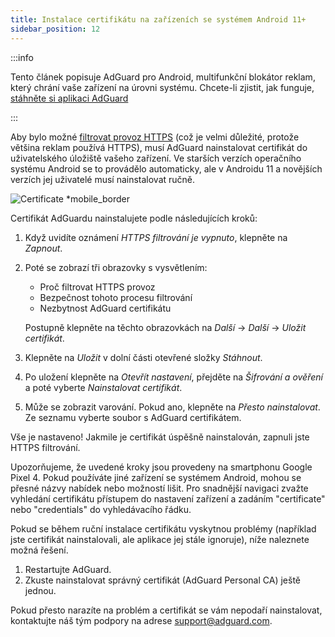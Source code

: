 ```yaml
---
title: Instalace certifikátu na zařízeních se systémem Android 11+
sidebar_position: 12
---
```


:::info

Tento článek popisuje AdGuard pro Android, multifunkční blokátor reklam, který chrání vaše zařízení na úrovni systému. Chcete-li zjistit, jak funguje, [stáhněte si aplikaci AdGuard](https://agrd.io/download-kb-adblock)

:::

Aby bylo možné [filtrovat provoz HTTPS](/general/https-filtering/what-is-https-filtering.md) (což je velmi důležité, protože většina reklam používá HTTPS), musí AdGuard nainstalovat certifikát do uživatelského úložiště vašeho zařízení. Ve starších verzích operačního systému Android se to provádělo automaticky, ale v Androidu 11 a novějších verzích jej uživatelé musí nainstalovat ručně.

![Certificate *mobile_border](https://cdn.adtidy.org/content/kb/ad_blocker/android/solving_problems/manual-certificate/g.gif)

Certifikát AdGuardu nainstalujete podle následujících kroků:

1. Když uvidíte oznámení *HTTPS filtrování je vypnuto*, klepněte na *Zapnout*.

1. Poté se zobrazí tři obrazovky s vysvětlením:
    - Proč filtrovat HTTPS provoz
    - Bezpečnost tohoto procesu filtrování
    - Nezbytnost AdGuard certifikátu

    Postupně klepněte na těchto obrazovkách na *Další* → *Další* → *Uložit certifikát*.

1. Klepněte na *Uložit* v dolní části otevřené složky *Stáhnout*.

1. Po uložení klepněte na *Otevřít nastavení*, přejděte na *Šifrování a ověření* a poté vyberte *Nainstalovat certifikát*.

1. Může se zobrazit varování. Pokud ano, klepněte na *Přesto nainstalovat*. Ze seznamu vyberte soubor s AdGuard certifikátem.

Vše je nastaveno! Jakmile je certifikát úspěšně nainstalován, zapnuli jste HTTPS filtrování.

Upozorňujeme, že uvedené kroky jsou provedeny na smartphonu Google Pixel 4. Pokud používáte jiné zařízení se systémem Android, mohou se přesné názvy nabídek nebo možností lišit. Pro snadnější navigaci zvažte vyhledání certifikátu přístupem do nastavení zařízení a zadáním "certificate" nebo "credentials" do vyhledávacího řádku.

Pokud se během ruční instalace certifikátu vyskytnou problémy (například jste certifikát nainstalovali, ale aplikace jej stále ignoruje), níže naleznete možná řešení.

1. Restartujte AdGuard.
2. Zkuste nainstalovat správný certifikát (AdGuard Personal CA) ještě jednou.

Pokud přesto narazíte na problém a certifikát se vám nepodaří nainstalovat, kontaktujte náš tým podpory na adrese support@adguard.com.
